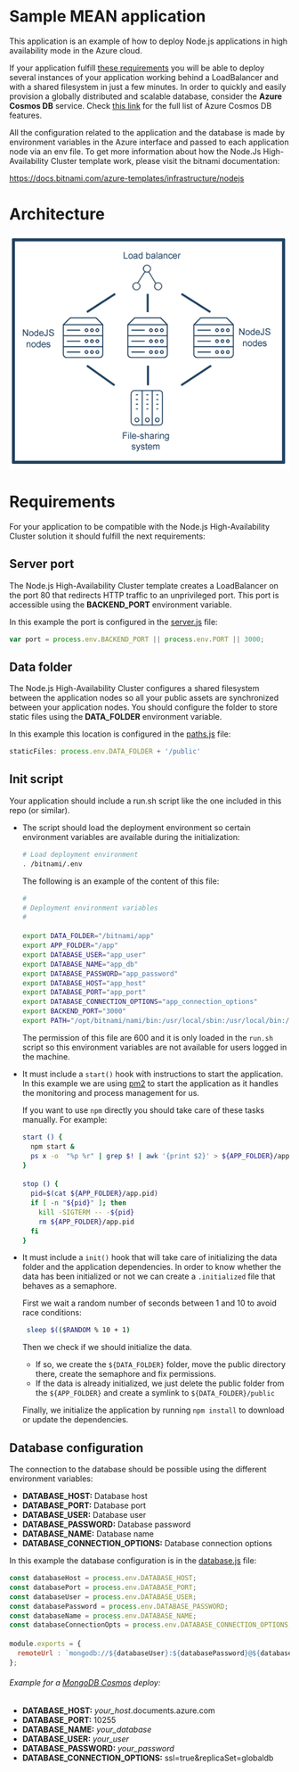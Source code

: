 # Sample MEAN application

This application is an example of how to deploy Node.js applications in high availability mode in the Azure cloud.

If your application fulfill [these requirements](#requirements) you will be able to deploy several instances of your application working behind a LoadBalancer and with a shared filesystem in just a few minutes. In order to quickly and easily provision a globally distributed and scalable database, consider the **Azure Cosmos DB** service. Check [this link](https://docs.microsoft.com/en-us/azure/cosmos-db/introduction) for the full list of Azure Cosmos DB features.

All the configuration related to the application and the database is made by environment variables in the Azure interface and passed to each application node via an env file. To get more information about how the Node.Js High-Availability Cluster template work, please visit the bitnami documentation:

https://docs.bitnami.com/azure-templates/infrastructure/nodejs

# Architecture

![architecture](images/nodejs-cluster.png)

# Requirements

For your application to be compatible with the Node.js High-Availability Cluster solution it should fulfill the next requirements:

## Server port

The Node.js High-Availability Cluster template creates a LoadBalancer on the port 80 that redirects HTTP traffic to an unprivileged port. This port is accessible using the **BACKEND_PORT** environment variable.

In this example the port is configured in the [server.js](https://github.com/bitnami/sample-mean/blob/master/server.js) file:

```javascript
var port = process.env.BACKEND_PORT || process.env.PORT || 3000; 				// set the port
```

## Data folder

The Node.js High-Availability Cluster configures a shared filesystem between the application nodes so all your public assets are synchronized between your application nodes.
You should configure the folder to store static files using the **DATA_FOLDER** environment variable.

In this example this location is configured in the [paths.js](https://github.com/bitnami/sample-mean/blob/master/config/paths.js) file:

```javascript
staticFiles: process.env.DATA_FOLDER + '/public'
```

## Init script

Your application should include a run.sh script like the one included in this repo (or similar).

* The script should load the deployment environment so certain environment variables are available during the initialization:

    ```bash
    # Load deployment environment
    . /bitnami/.env
    ```

    The following is an example of the content of this file:

    ```bash
    #
    # Deployment environment variables
    #

    export DATA_FOLDER="/bitnami/app"
    export APP_FOLDER="/app"
    export DATABASE_USER="app_user"
    export DATABASE_NAME="app_db"
    export DATABASE_PASSWORD="app_password"
    export DATABASE_HOST="app_host"
    export DATABASE_PORT="app_port"
    export DATABASE_CONNECTION_OPTIONS="app_connection_options"
    export BACKEND_PORT="3000"
    export PATH="/opt/bitnami/nami/bin:/usr/local/sbin:/usr/local/bin:/usr/sbin:/usr/bin:/sbin:/bin:/opt/bitnami/node/bin:/opt/bitnami/python/bin:/opt/bitnami/nami/bin"
    ```

    The permission of this file are 600 and it is only loaded in the `run.sh` script so this environment variables are not available for users logged in the machine.


* It must include a `start()` hook with instructions to start the application. In this example we are using [pm2](http://pm2.keymetrics.io/) to start the application as it handles the monitoring and process management for us.

  If you want to use `npm` directly you should take care of these tasks manually. For example:

  ```bash
  start () {
    npm start &
    ps x -o  "%p %r" | grep $! | awk '{print $2}' > ${APP_FOLDER}/app.pid
  }

  stop () {
    pid=$(cat ${APP_FOLDER}/app.pid)
    if [ -n "${pid}" ]; then
      kill -SIGTERM -- -${pid}
      rm ${APP_FOLDER}/app.pid
    fi
  }
  ```

* It must include a `init()` hook that will take care of initializing the data folder and the application dependencies. In order to know whether the data has been initialized or not we can create a `.initialized` file that behaves as a semaphore.

  First we wait a random number of seconds between 1 and 10 to avoid race conditions:

  ```bash
   sleep $(($RANDOM % 10 + 1)
  ```

  Then we check if we should initialize the data.
  - If so, we create the `${DATA_FOLDER}` folder, move the public directory there, create the semaphore and fix permissions.
  - If the data is already initialized, we just delete the public folder from the `${APP_FOLDER}` and create a symlink to `${DATA_FOLDER}/public`

  Finally, we initialize the application by running `npm install` to download or update the dependencies.

## Database configuration

The connection to the database should be possible using the different environment variables:

- **DATABASE_HOST:** Database host
- **DATABASE_PORT:** Database port
- **DATABASE_USER:** Database user
- **DATABASE_PASSWORD:** Database password
- **DATABASE_NAME:** Database name
- **DATABASE_CONNECTION_OPTIONS:** Database connection options

In this example the database configuration is in the [database.js](https://github.com/bitnami/sample-mean/blob/master/config/database.js) file:

```javascript
const databaseHost = process.env.DATABASE_HOST;
const databasePort = process.env.DATABASE_PORT;
const databaseUser = process.env.DATABASE_USER;
const databasePassword = process.env.DATABASE_PASSWORD;
const databaseName = process.env.DATABASE_NAME;
const databaseConnectionOpts = process.env.DATABASE_CONNECTION_OPTIONS;

module.exports = {
  remoteUrl : `mongodb://${databaseUser}:${databasePassword}@${databaseHost}:${databasePort}/${databaseName}?${databaseConnectionOpts}`,
};
```

###### Example for a [MongoDB Cosmos](https://docs.microsoft.com/en-us/azure/cosmos-db/mongodb-introduction) deploy:

- **DATABASE_HOST:** _your_host_.documents.azure.com
- **DATABASE_PORT:** 10255
- **DATABASE_NAME:** _your_database_
- **DATABASE_USER:** _your_user_
- **DATABASE_PASSWORD:** _your_password_
- **DATABASE_CONNECTION_OPTIONS:** ssl=true&replicaSet=globaldb
